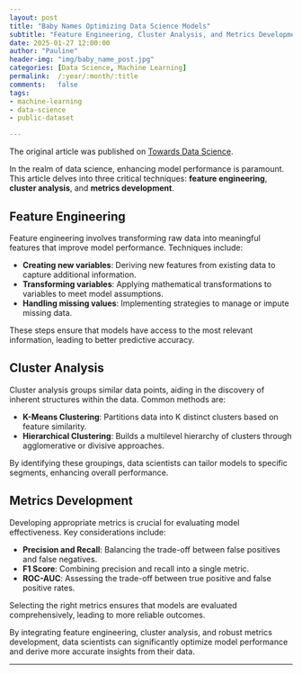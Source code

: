 ```yaml
---
layout: post
title: "Baby Names Optimizing Data Science Models"
subtitle: "Feature Engineering, Cluster Analysis, and Metrics Development"
date: 2025-01-27 12:00:00
author: "Pauline"
header-img: "img/baby_name_post.jpg"
categories: [Data Science, Machine Learning]
permalink:  /:year/:month/:title
comments:   false 
tags:
- machine-learning
- data-science
- public-dataset

---
```


The original article was published on [Towards Data Science](https://medium.com/towards-data-science/optimize-data-science-models-with-feature-engineering-cluster-analysis-metrics-development-and-4be15489667a).

In the realm of data science, enhancing model performance is paramount. This article delves into three critical techniques: **feature engineering**, **cluster analysis**, and **metrics development**.

## Feature Engineering

Feature engineering involves transforming raw data into meaningful features that improve model performance. Techniques include:

- **Creating new variables**: Deriving new features from existing data to capture additional information.
- **Transforming variables**: Applying mathematical transformations to variables to meet model assumptions.
- **Handling missing values**: Implementing strategies to manage or impute missing data.

These steps ensure that models have access to the most relevant information, leading to better predictive accuracy.

## Cluster Analysis

Cluster analysis groups similar data points, aiding in the discovery of inherent structures within the data. Common methods are:

- **K-Means Clustering**: Partitions data into K distinct clusters based on feature similarity.
- **Hierarchical Clustering**: Builds a multilevel hierarchy of clusters through agglomerative or divisive approaches.

By identifying these groupings, data scientists can tailor models to specific segments, enhancing overall performance.

## Metrics Development

Developing appropriate metrics is crucial for evaluating model effectiveness. Key considerations include:

- **Precision and Recall**: Balancing the trade-off between false positives and false negatives.
- **F1 Score**: Combining precision and recall into a single metric.
- **ROC-AUC**: Assessing the trade-off between true positive and false positive rates.

Selecting the right metrics ensures that models are evaluated comprehensively, leading to more reliable outcomes.

By integrating feature engineering, cluster analysis, and robust metrics development, data scientists can significantly optimize model performance and derive more accurate insights from their data.

---

